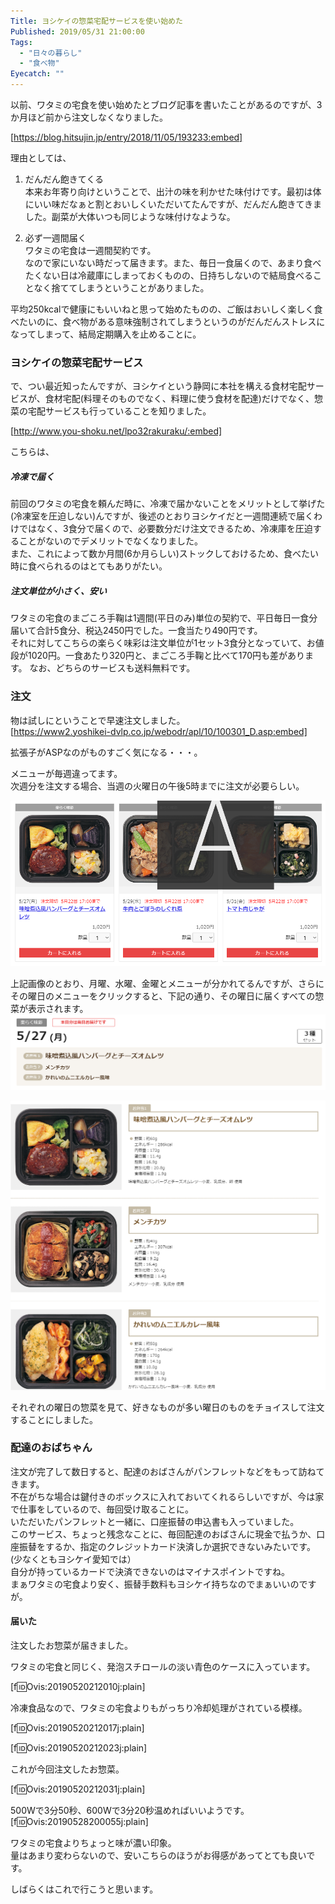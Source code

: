 ```yaml
---
Title: ヨシケイの惣菜宅配サービスを使い始めた
Published: 2019/05/31 21:00:00
Tags:
  - "日々の暮らし"
  - "食べ物"
Eyecatch: ""
---
```

以前、ワタミの宅食を使い始めたとブログ記事を書いたことがあるのですが、3か月ほど前から注文しなくなりました。  

[https://blog.hitsujin.jp/entry/2018/11/05/193233:embed]

理由としては、

1. だんだん飽きてくる  
本来お年寄り向けということで、出汁の味を利かせた味付けです。最初は体にいい味だなぁと割とおいしくいただいてたんですが、だんだん飽きてきました。副菜が大体いつも同じような味付けなような。    

2. 必ず一週間届く  
ワタミの宅食は一週間契約です。  
なので家にいない時だって届きます。また、毎日一食届くので、あまり食べたくない日は冷蔵庫にしまっておくものの、日持ちしないので結局食べることなく捨ててしまうということがありました。  

平均250kcalで健康にもいいねと思って始めたものの、ご飯はおいしく楽しく食べたいのに、食べ物がある意味強制されてしまうというのがだんだんストレスになってしまって、結局定期購入を止めることに。  



### ヨシケイの惣菜宅配サービス  
で、つい最近知ったんですが、ヨシケイという静岡に本社を構える食材宅配サービスが、食材宅配(料理そのものでなく、料理に使う食材を配達)だけでなく、惣菜の宅配サービスも行っていることを知りました。  

[http://www.you-shoku.net/lpo32rakuraku/:embed]

こちらは、  
##### 冷凍で届く  
前回のワタミの宅食を頼んだ時に、冷凍で届かないことをメリットとして挙げた(冷凍室を圧迫しない)んですが、後述のとおりヨシケイだと一週間連続で届くわけではなく、3食分で届くので、必要数分だけ注文できるため、冷凍庫を圧迫することがないのでデメリットでなくなりました。  
また、これによって数か月間(6か月らしい)ストックしておけるため、食べたい時に食べられるのはとてもありがたい。
##### 注文単位が小さく、安い  
ワタミの宅食のまごころ手鞠は1週間(平日のみ)単位の契約で、平日毎日一食分届いて合計5食分、税込2450円でした。一食当たり490円です。  
それに対してこちらの楽らく味彩は注文単位が1セット3食分となっていて、お値段が1020円。一食あたり320円と、まごころ手鞠と比べて170円も差があります。 
なお、どちらのサービスも送料無料です。   

### 注文  
物は試しにということで早速注文しました。  
[https://www2.yoshikei-dvlp.co.jp/webodr/apl/10/100301_D.asp:embed]

拡張子がASPなのがものすごく気になる・・・。  

メニューが毎週違ってます。  
次週分を注文する場合、当週の火曜日の午後5時までに注文が必要らしい。  

![](20190520210606.png) 

上記画像のとおり、月曜、水曜、金曜とメニューが分かれてるんですが、さらにその曜日のメニューをクリックすると、下記の通り、その曜日に届くすべての惣菜が表示されます。
![](20190520210718.png)   

![](20190520210833.png) 

それぞれの曜日の惣菜を見て、好きなものが多い曜日のものをチョイスして注文することにしました。  

### 配達のおばちゃん  
注文が完了して数日すると、配達のおばさんがパンフレットなどをもって訪ねてきます。  
不在がちな場合は鍵付きのボックスに入れておいてくれるらしいですが、今は家で仕事をしているので、毎回受け取ることに。  
いただいたパンフレットと一緒に、口座振替の申込書も入っていました。  
このサービス、ちょっと残念なことに、毎回配達のおばさんに現金で払うか、口座振替をするか、指定のクレジットカード決済しか選択できないみたいです。(少なくともヨシケイ愛知では）  
自分が持っているカードで決済できないのはマイナスポイントですね。  
まぁワタミの宅食より安く、振替手数料もヨシケイ持ちなのでまぁいいのですが。  

#### 届いた  
注文したお惣菜が届きました。  

ワタミの宅食と同じく、発泡スチロールの淡い青色のケースに入っています。  


[f:id:Ovis:20190520212010j:plain]



冷凍食品なので、ワタミの宅食よりもがっちり冷却処理がされている模様。  


[f:id:Ovis:20190520212017j:plain]



[f:id:Ovis:20190520212023j:plain]



これが今回注文したお惣菜。  


[f:id:Ovis:20190520212031j:plain]



500Wで3分50秒、600Wで3分20秒温めればいいようです。  
[f:id:Ovis:20190528200055j:plain]

ワタミの宅食よりちょっと味が濃い印象。  
量はあまり変わらないので、安いこちらのほうがお得感があってとても良いです。  

しばらくはこれで行こうと思います。  
